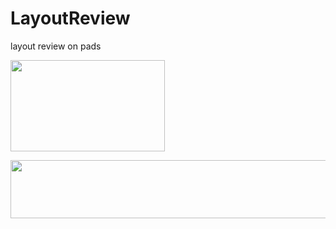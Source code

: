 # LayoutReview
layout review on pads

<a href="https://picasaweb.google.com/lh/photo/b4_w7tV5eIN6H2BqeSLaMEBqUQOOouEPWDMkh9NC2yE?feat=embedwebsite"><img src="https://lh3.googleusercontent.com/-GBfMrJVG8Uc/VpHUb4CWFoI/AAAAAAAAAMQ/QXRuccqGOFg/s800-Ic42/layoutReview1.png" height="146" width="247" /></a>

<a href="https://picasaweb.google.com/lh/photo/y3Zs70aR2sJbQyzwzx5w6EBqUQOOouEPWDMkh9NC2yE?feat=embedwebsite"><img src="https://lh3.googleusercontent.com/-m36NAnFgczk/VpHUcK3bCNI/AAAAAAAAAMM/9d_Axrj6ig0/s640-Ic42/layoutReview2.png" height="93" width="640" /></a>
